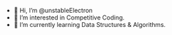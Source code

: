 - 👋 Hi, I’m @unstableElectron
- 👀 I’m interested in Competitive Coding.
- 🌱 I’m currently learning Data Structures & Algorithms.
